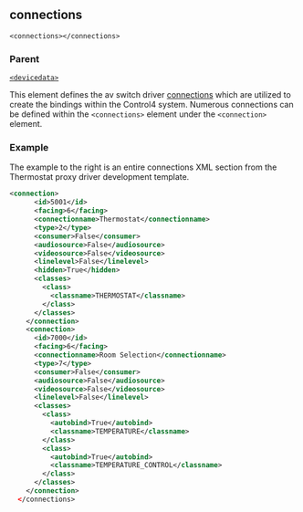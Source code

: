 
## connections

`<connections></connections>`

### Parent

[`<devicedata>`][1]


This element defines the av switch driver [connections][2] which are utilized to create the bindings within the Control4 system. Numerous connections can be defined within the `<connections>` element under the `<connection>` element.


### Example

The example to the right is an entire connections XML section from the Thermostat proxy driver development template.

```xml
<connection>
      <id>5001</id>
      <facing>6</facing>
      <connectionname>Thermostat</connectionname>
      <type>2</type>
      <consumer>False</consumer>
      <audiosource>False</audiosource>
      <videosource>False</videosource>
      <linelevel>False</linelevel>
      <hidden>True</hidden>
      <classes>
        <class>
          <classname>THERMOSTAT</classname>
        </class>
      </classes>
    </connection>
    <connection>
      <id>7000</id>
      <facing>6</facing>
      <connectionname>Room Selection</connectionname>
      <type>7</type>
      <consumer>False</consumer>
      <audiosource>False</audiosource>
      <videosource>False</videosource>
      <linelevel>False</linelevel>
      <classes>
        <class>
          <autobind>True</autobind>
          <classname>TEMPERATURE</classname>
        </class>
        <class>
          <autobind>True</autobind>
          <classname>TEMPERATURE_CONTROL</classname>
        </class>
      </classes>
    </connection>
  </connections>
```

[1]:	https://snap-one.github.io/docs-driverworks-xml/#devicedata
[2]:	https://snap-one.github.io/docs-driverworks-fundamentals/#connections